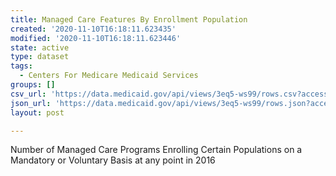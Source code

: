```yaml
---
title: Managed Care Features By Enrollment Population
created: '2020-11-10T16:18:11.623435'
modified: '2020-11-10T16:18:11.623446'
state: active
type: dataset
tags:
  - Centers For Medicare Medicaid Services
groups: []
csv_url: 'https://data.medicaid.gov/api/views/3eq5-ws99/rows.csv?accessType=DOWNLOAD'
json_url: 'https://data.medicaid.gov/api/views/3eq5-ws99/rows.json?accessType=DOWNLOAD'
layout: post

---
```

<p>Number of Managed Care Programs Enrolling Certain Populations on a Mandatory or Voluntary Basis at any point in 2016</p>

